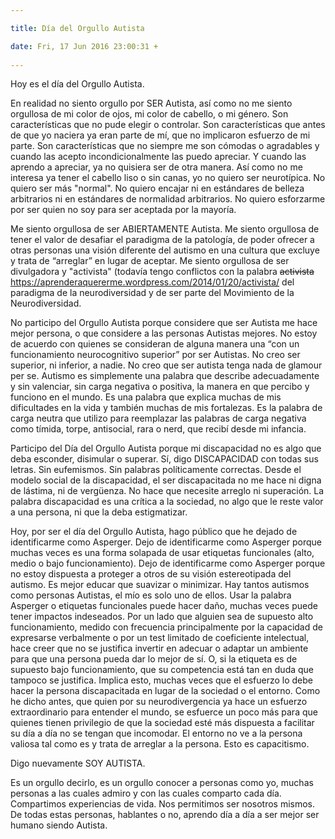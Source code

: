 ```yaml
---

title: Día del Orgullo Autista

date: Fri, 17 Jun 2016 23:00:31 +
 
---
```

Hoy es el día del Orgullo Autista.

En realidad no siento orgullo por SER Autista, así como no me siento orgullosa de mi color de ojos, mi color de cabello, o mi género. Son características que no pude elegir o controlar. Son características que antes de que yo naciera ya eran parte de mí, que no implicaron esfuerzo de mi parte. Son características que no siempre me son cómodas o agradables y cuando las acepto incondicionalmente las puedo apreciar. Y cuando las aprendo a apreciar, ya no quisiera ser de otra manera. Así como no me interesa ya tener el cabello liso o sin canas, yo no quiero ser neurotípica. No quiero ser más "normal". No quiero encajar ni en estándares de belleza arbitrarios ni en estándares de normalidad arbitrarios. No quiero esforzarme por ser quien no soy para ser aceptada por la mayoría.

Me siento orgullosa de ser ABIERTAMENTE Autista. Me siento orgullosa de tener el valor de desafiar el paradigma de la patología, de poder ofrecer a otras personas una visión diferente del autismo en una cultura que excluye y trata de “arreglar” en lugar de aceptar. Me siento orgullosa de ser divulgadora y "activista" (todavía tengo conflictos con la palabra ~~activista~~ https://aprenderaquererme.wordpress.com/2014/01/20/activista/  del paradigma de la neurodiversidad y de ser parte del Movimiento de la Neurodiversidad.

No participo del Orgullo Autista porque considere que ser Autista me hace mejor persona, o que considere a las personas Autistas mejores. No estoy de acuerdo con quienes se consideran de alguna manera una “con un funcionamiento neurocognitivo superior” por ser Autistas. No creo ser superior, ni inferior, a nadie. No creo que ser autista tenga nada de glamour per se.
Autismo es simplemente una palabra que describe adecuadamente y sin valenciar, sin carga negativa o positiva, la manera en que percibo y funciono en el mundo. Es una palabra que explica muchas de mis dificultades en la vida y también muchas de mis fortalezas. Es la palabra de carga neutra que utilizo para reemplazar las palabras de carga negativa como tímida, torpe, antisocial, rara o nerd, que recibí desde mi infancia.

Participo del Día del Orgullo Autista porque mi discapacidad no es algo que deba esconder, disimular o superar. Sí, digo DISCAPACIDAD con todas sus letras. Sin eufemismos. Sin palabras políticamente correctas. Desde el modelo social de la discapacidad, el ser discapacitada no me hace ni digna de lástima, ni de vergüenza. No hace que necesite arreglo ni superación. La palabra discapacidad es una crítica a la sociedad, no algo que le reste valor a una persona, ni que la deba estigmatizar.

Hoy, por ser el día del Orgullo Autista, hago público que he dejado de identificarme como Asperger. Dejo de identificarme como Asperger porque muchas veces es una forma solapada de usar etiquetas funcionales (alto, medio o bajo funcionamiento). Dejo de identificarme como Asperger porque no estoy dispuesta a proteger a otros de su visión estereotipada del autismo. Es mejor educar que suavizar o minimizar. Hay tantos autismos como personas Autistas, el mío es solo uno de ellos. Usar la palabra Asperger o etiquetas funcionales puede hacer daño, muchas veces puede tener impactos indeseados. Por un lado que alguien sea de supuesto alto funcionamiento, medido con frecuencia principalmente por la capacidad de expresarse verbalmente o por un test limitado de coeficiente intelectual, hace creer que no se justifica invertir en adecuar o adaptar un ambiente para que una persona pueda dar lo mejor de sí. O, si la etiqueta es de supuesto bajo funcionamiento, que su competencia está tan en duda que tampoco se justifica. Implica esto, muchas veces que el esfuerzo lo debe hacer la persona discapacitada en lugar de la sociedad o el entorno. Como he dicho antes, que quien por su neurodivergencia ya hace un esfuerzo extraordinario para entender el mundo, se esfuerce un poco más para que quienes tienen privilegio de que la sociedad esté más dispuesta a facilitar su día a día no se tengan que incomodar. El entorno no ve a la persona valiosa tal como es y trata de arreglar a la persona. Esto es capacitismo.

Digo nuevamente SOY AUTISTA.

Es un orgullo decirlo, es un orgullo conocer a personas como yo, muchas personas a las cuales admiro y con las cuales comparto cada día. Compartimos experiencias de vida. Nos permitimos ser nosotros mismos. De todas estas personas, hablantes o no, aprendo día a día a ser mejor ser humano siendo Autista.


